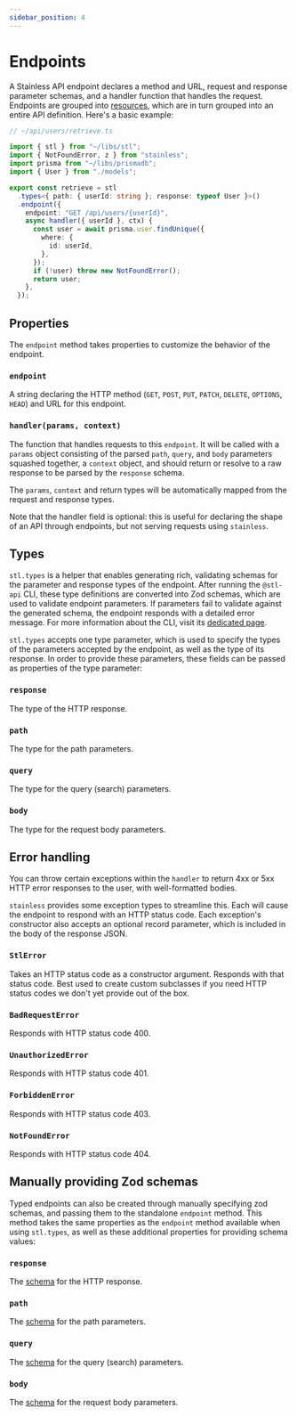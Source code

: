 ```yaml
---
sidebar_position: 4
---
```


# Endpoints

A Stainless API endpoint declares a method and URL, request and response parameter schemas, and
a handler function that handles the request. Endpoints are grouped into [resources](/stl/resources),
which are in turn grouped into an entire API definition. Here's a basic example:

```ts
// ~/api/users/retrieve.ts

import { stl } from "~/libs/stl";
import { NotFoundError, z } from "stainless";
import prisma from "~/libs/prismadb";
import { User } from "./models";

export const retrieve = stl
  .types<{ path: { userId: string }; response: typeof User }>()
  .endpoint({
    endpoint: "GET /api/users/{userId}",
    async handler({ userId }, ctx) {
      const user = await prisma.user.findUnique({
        where: {
          id: userId,
        },
      });
      if (!user) throw new NotFoundError();
      return user;
    },
  });
```

## Properties

The `endpoint` method takes properties to customize the behavior of the endpoint.

### `endpoint`

A string declaring the HTTP method (`GET`, `POST`, `PUT`, `PATCH`, `DELETE`, `OPTIONS`, `HEAD`) and
URL for this endpoint.

### `handler(params, context)`

The function that handles requests to this `endpoint`. It will be called with a `params` object consisting
of the parsed `path`, `query`, and `body` parameters squashed together, a `context` object, and should return
or resolve to a raw response to be parsed by the `response` schema.

The `params`, `context` and return types will be automatically mapped from the request and response types.

Note that the handler field is optional: this is useful for declaring
the shape of an API through endpoints, but not serving requests using
`stainless`.

## Types

`stl.types` is a helper that enables generating rich, validating schemas for the parameter and
response types of the endpoint. After running the `@stl-api` CLI, these type definitions are
converted into Zod schemas, which are used to validate endpoint parameters. If parameters
fail to validate against the generated schema, the endpoint responds with a detailed error message.
For more information about the CLI, visit its [dedicated page](/stl/cli).

`stl.types` accepts one type parameter, which is used to specify the types of the parameters accepted by the endpoint,
as well as the type of its response. In order to provide these parameters, these fields can be passed as
properties of the type parameter:

### `response`

The type of the HTTP response.

### `path`

The type for the path parameters.

### `query`

The type for the query (search) parameters.

### `body`

The type for the request body parameters.

## Error handling

You can throw certain exceptions within the `handler` to return 4xx or 5xx HTTP error responses to the user, with well-formatted bodies.

`stainless` provides some exception types to streamline this. Each will cause the endpoint to respond with an HTTP status code.
Each exception's constructor also accepts an optional record
parameter, which is included in the body of the response JSON.

### `StlError`

Takes an HTTP status code as a constructor argument. Responds with
that status code. Best used to create custom subclasses if you need HTTP status codes we don't yet provide out of the box.

### `BadRequestError`

Responds with HTTP status code 400.

### `UnauthorizedError`

Responds with HTTP status code 401.

### `ForbiddenError`

Responds with HTTP status code 403.

### `NotFoundError`

Responds with HTTP status code 404.

## Manually providing Zod schemas

Typed endpoints can also be created through manually specifying
zod schemas, and passing them to the standalone `endpoint` method.
This method takes the same properties as the `endpoint` method available when using `stl.types`,
as well as these additional properties for providing schema values:

### `response`

The [schema](/stl/schemas) for the HTTP response.

### `path`

The [schema](/stl/schemas) for the path parameters.

### `query`

The [schema](/stl/schemas) for the query (search) parameters.

### `body`

The [schema](/stl/schemas) for the request body parameters.
